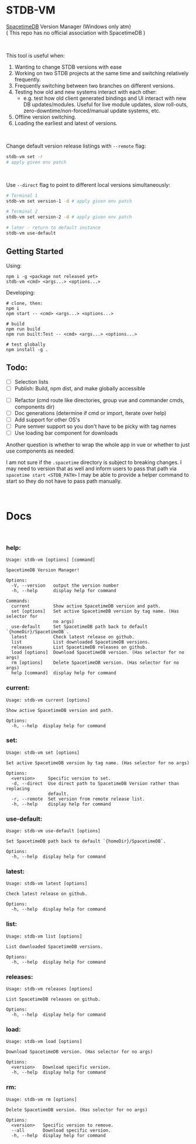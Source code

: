 # STDB-VM
[SpacetimeDB](https://spacetimedb.com/) Version Manager (Windows only atm)<br/>
( This repo has no official association with SpacetimeDB )

<br/>

This tool is useful when:
1. Wanting to change STDB versions with ease
2. Working on two STDB projects at the same time and switching relatively frequently.
3. Frequently switching between two branches on different versions.
4. Testing how old and new systems interact with each other: 
    - e.g. test how old client generated bindings and UI interact with new DB updates/modules. Useful for live module updates, slow roll-outs, zero-downtime/non-forced/manual update systems, etc.
5. Offline version switching.
6. Loading the earliest and latest of versions.

<br/>

Change default version release listings with `--remote` flag:
```sh
stdb-vm set -r
# apply given env patch
```

<br/>

Use `--direct` flag to point to different local versions simultaneously:
```sh
# Terminal 1
stdb-vm set version-1 -d # apply given env patch

# Terminal 2
stdb-vm set version-2 -d # apply given env patch

# later - return to default instance
stdb-vm use-default 
```

## Getting Started

<!-- > Assumes you already have [SpacetimeDB](https://spacetimedb.com/install) installed -->

Using:
```shell
npm i -g <package not released yet>
stdb-vm <cmd> <args...> <options...>
```
<!--https://stackoverflow.com/a/39217735-->

Developing:
```shell
# clone, then:
npm i
npm start -- <cmd> <args...> <options...>

# build
npm run build
npm run built:Test -- <cmd> <args...> <options...>

# test globally
npm install -g .
```


## Todo:
- [ ] Selection lists
- [ ] Publish: Build, npm dist, and make globally accessible 
<!-- https://blog.logrocket.com/building-typescript-cli-node-js-commander/#making-cli-globally-accessible -->
<!-- https://stackoverflow.com/a/39217735 -->
- [ ] Refactor (cmd route like directories, group vue and commander cmds, components dir)
- [ ] Doc generations (determine if cmd or import, iterate over help)
- [ ] Add support for other OS's
- [ ] Pure semver support so you don't have to be picky with tag names
- [ ] Use loading bar component for downloads

Another question is whether to wrap the whole app in vue
or whether to just use components as needed.

I am not sure if the `.spacetime` directory is subject to breaking changes.
I may need to version that as well and inform users to pass that path via `spacetime start <STDB_PATH>`
I may be able to provide a helper command to start so they do not have to pass path manually.

<br/>

<!-- Insert Generated Docs Below `# Docs` -->
# Docs

<br/>


<h3>help:</h3>

```
Usage: stdb-vm [options] [command]

SpacetimeDB Version Manager!

Options:
  -V, --version   output the version number
  -h, --help      display help for command

Commands:
  current         Show active SpacetimeDB version and path.
  set [options]   Set active SpacetimeDB version by tag name. (Has selector for
                  no args)
  use-default     Set SpacetimeDB path back to default `{homeDir}/SpacetimeDB`.
  latest          Check latest release on github.
  list            List downloaded SpacetimeDB versions.
  releases        List SpacetimeDB releases on github.
  load [options]  Download SpacetimeDB version. (Has selector for no args)
  rm [options]    Delete SpacetimeDB version. (Has selector for no args)
  help [command]  display help for command
```

<h3>current:</h3>

```
Usage: stdb-vm current [options]

Show active SpacetimeDB version and path.

Options:
  -h, --help  display help for command
```

<h3>set:</h3>

```
Usage: stdb-vm set [options]

Set active SpacetimeDB version by tag name. (Has selector for no args)

Options:
  <version>     Specific version to set.
  -d, --direct  Use direct path to SpacetimeDB Version rather than replacing
                default.
  -r, --remote  Set version from remote release list.
  -h, --help    display help for command
```

<h3>use-default:</h3>

```
Usage: stdb-vm use-default [options]

Set SpacetimeDB path back to default `{homeDir}/SpacetimeDB`.

Options:
  -h, --help  display help for command
```

<h3>latest:</h3>

```
Usage: stdb-vm latest [options]

Check latest release on github.

Options:
  -h, --help  display help for command
```

<h3>list:</h3>

```
Usage: stdb-vm list [options]

List downloaded SpacetimeDB versions.

Options:
  -h, --help  display help for command
```

<h3>releases:</h3>

```
Usage: stdb-vm releases [options]

List SpacetimeDB releases on github.

Options:
  -h, --help  display help for command
```

<h3>load:</h3>

```
Usage: stdb-vm load [options]

Download SpacetimeDB version. (Has selector for no args)

Options:
  <version>   Download specific version.
  -h, --help  display help for command
```

<h3>rm:</h3>

```
Usage: stdb-vm rm [options]

Delete SpacetimeDB version. (Has selector for no args)

Options:
  <version>   Specific version to remove.
  --all       Download specific version.
  -h, --help  display help for command
```
